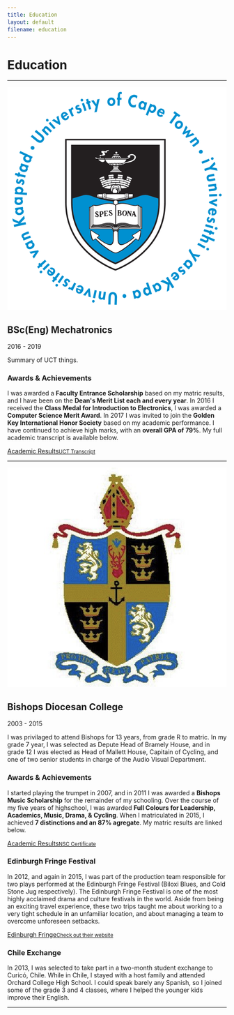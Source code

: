 ```yaml
---
title: Education
layout: default
filename: education
--- 
```

<h1>Education</h1>
<hr>

<img class="icon" src="resources/uct_icon.png" alt="UCT Logo">
<h2>BSc(Eng) Mechatronics</h2>
<p class="subtitle">2016 - 2019</p>
<p>
  Summary of UCT things.
</p>
<h3>Awards & Achievements</h3>
<p>
  I was awarded a <b>Faculty Entrance Scholarship</b> based on my matric results, and I have been on the <b>Dean's Merit List each and every year</b>. In 2016 I received the <b>Class Medal for Introduction to Electronics</b>, I was awarded a <b>Computer Science Merit Award</b>. In 2017 I was invited to join the <b>Golden Key International Honor Society</b> based on my academic performance. I have continued to achieve high marks, with an <b>overall GPA of 79%</b>. My full academic transcript is available below.
</p>
<div class="linkbox">
  <a href="resources/UCT_Transcript_StefanDominicus.pdf" target="_blank">Academic Results<small>UCT Transcript</small></a>
</div>
<hr>

<img class="icon" src="resources/bishops_icon.png" alt="Bishops Diocensan College Logo">
<h2>Bishops Diocesan College</h2>
<p class="subtitle">2003 - 2015</p>
<p>
  I was privilaged to attend Bishops for 13 years, from grade R to matric. In my grade 7 year, I was selected as Depute Head of Bramely House, and in grade 12 I was elected as Head of Mallett House, Capitain of Cycling, and one of two senior students in charge of the Audio Visual Department.
</p>
<h3>Awards & Achievements</h3>
<p>
  I started playing the trumpet in 2007, and in 2011 I was awarded a <b>Bishops Music Scholarship</b> for the remainder of my schooling. Over the course of my five years of highschool, I was awarded <b>Full Colours for Leadership, Academics, Music, Drama, & Cycling</b>. When I matriculated in 2015, I achieved <b>7 distinctions and an 87% agregate</b>. My matric results are linked below.
</p>
<div class="linkbox">
  <a href="resources/MatricCertificate_StefanDominicus.pdf" target="_blank">Academic Results<small>NSC Certificate</small></a>
</div>

<h3>Edinburgh Fringe Festival</h3>
<p>
  In 2012, and again in 2015, I was part of the production team responsible for two plays performed at the Edinburgh Fringe Festival (Biloxi Blues, and Cold Stone Jug respectively). The Edinburgh Fringe Festival is one of the most highly acclaimed drama and culture festivals in the world. Aside from being an exciting travel experience, these two trips taught me about working to a very tight schedule in an unfamiliar location, and about managing a team to overcome unforeseen setbacks.
</p>
<div class="linkbox">
  <a href="https://www.edfringe.com" target="_blank">Edinburgh Fringe<small>Check out their website</small></a>
</div>

<h3>Chile Exchange</h3>
<p>
  In 2013, I was selected to take part in a two-month student exchange to Curicó, Chile. While in Chile, I stayed with a host family and attended Orchard College High School. I could speak barely any Spanish, so I joined some of the grade 3 and 4 classes, where I helped the younger kids improve their English.
</p>

<hr>
